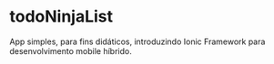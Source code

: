 # todoNinjaList
App simples, para fins didáticos, introduzindo Ionic Framework para desenvolvimento mobile híbrido.
